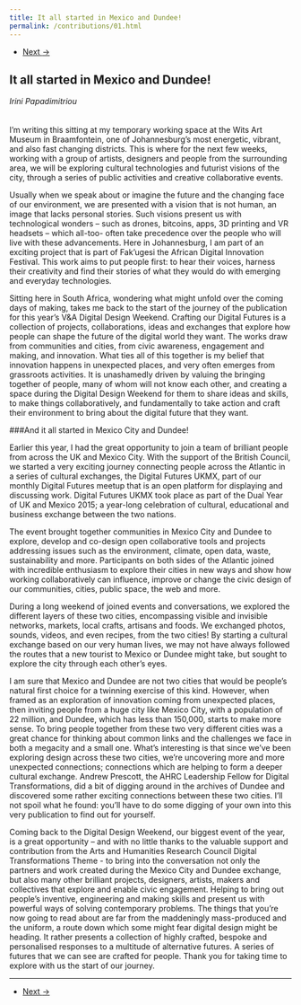 ```yaml
---
title: It all started in Mexico and Dundee!
permalink: /contributions/01.html
---
```


<nav aria-label="...">
  <ul class="pager">
    <li class="next"><a href="02.html">Next <span aria-hidden="true">&rarr;</span></a></li>
  </ul>
</nav>

## It all started in Mexico and Dundee!
*Irini Papadimitriou*
<br />
<br />
<br />
I’m writing this sitting at my temporary working space at the Wits Art Museum in Braamfontein, one of Johannesburg’s most energetic, vibrant, and also fast changing districts. This is where for the next few weeks, working with a group of artists, designers and people from the surrounding area, we will be exploring cultural technologies and futurist visions of the city, through a series of public activities and creative collaborative events.

Usually when we speak about or imagine the future and the changing face of our environment, we are presented with a vision that is not human, an image that lacks personal stories. Such visions present us with technological wonders – such as drones, bitcoins, apps, 3D printing and VR headsets – which all-too- often take precedence over the people who will live with these advancements. Here in Johannesburg, I am part of an exciting project that is part of Fak’ugesi the African Digital Innovation Festival. This work aims to put people first: to hear their voices, harness their creativity and find their stories of what they would do with emerging and everyday technologies.

Sitting here in South Africa, wondering what might unfold over the coming days of making, takes me back to the start of the journey of the publication for this year’s V&A Digital Design Weekend. Crafting our Digital Futures is a collection of projects, collaborations, ideas and exchanges that explore how people can shape the future of the digital world they want. The works draw from communities and cities, from civic awareness, engagement and making, and innovation. What ties all of this together is my belief that innovation happens in unexpected places, and very often emerges from grassroots activities. It is unashamedly driven by valuing the bringing together of people, many of whom will not know each other, and creating a space during the Digital Design Weekend for them to share ideas and skills, to make things collaboratively, and fundamentally to take action and craft their environment to bring about the digital future that they want.

###And it all started in Mexico City and Dundee!

Earlier this year, I had the great opportunity to join a team of brilliant people from across the UK and Mexico City. With the support of the British Council, we started a very exciting journey connecting people across the Atlantic in a series of cultural exchanges, the Digital Futures UKMX, part of our monthly Digital Futures meetup that is an open platform for displaying and discussing work. Digital Futures UKMX took place as part of the Dual Year of UK and Mexico 2015; a year-long celebration of cultural, educational and business exchange between the two nations.

The event brought together communities in Mexico City and Dundee to explore, develop and co-design open collaborative tools and projects addressing issues such as the environment, climate, open data, waste, sustainability and more. Participants on both sides of the Atlantic joined with incredible enthusiasm to explore their cities in new ways and show how working collaboratively can influence, improve or change the civic design of our communities, cities, public space, the web and more.

During a long weekend of joined events and conversations, we explored the different layers of these two cities, encompassing visible and invisible networks, markets, local crafts, artisans and foods. We exchanged photos, sounds, videos, and even recipes, from the two cities! By starting a cultural exchange based on our very human lives, we may not have always followed the routes that a new tourist to Mexico or Dundee might take, but sought to explore the city through each other’s eyes.

I am sure that Mexico and Dundee are not two cities that would be people’s natural first choice for a twinning exercise of this kind. However, when framed as an exploration of innovation coming from unexpected places, then inviting people from a huge city like Mexico City, with a population of 22 million, and Dundee, which has less than 150,000, starts to make more sense. To bring people together from these two very different cities was a great chance for thinking about common links and the challenges we face in both a megacity and a small one. What’s interesting is that since we’ve been exploring design across these two cities, we’re uncovering more and more unexpected connections; connections which are helping to form a deeper cultural exchange. Andrew Prescott, the AHRC Leadership Fellow for Digital Transformations, did a bit of digging around in the archives of Dundee and discovered some rather exciting connections between these two cities. I’ll not spoil what he found: you’ll have to do some digging of your own into this very publication to find out for yourself.

Coming back to the Digital Design Weekend, our biggest event of the year, is a great opportunity – and with no little thanks to the valuable support and contribution from the Arts and Humanities Research Council Digital Transformations Theme - to bring into the conversation not only the partners and work created during the Mexico City and Dundee exchange, but also many other brilliant projects, designers, artists, makers and collectives that explore and enable civic engagement. Helping to bring out people’s inventive, engineering and making skills and present us with powerful ways of solving contemporary problems. The things that you’re now going to read about are far from the maddeningly mass-produced and the uniform, a route down which some might fear digital design might be heading. It rather presents a collection of highly crafted, bespoke and personalised responses to a multitude of alternative futures. A series of futures that we can see are crafted for people. Thank you for taking time to explore with us the start of our journey.

---

<nav aria-label="...">
  <ul class="pager">
    <li class="next"><a href="02.html">Next <span aria-hidden="true">&rarr;</span></a></li>
  </ul>
</nav>
